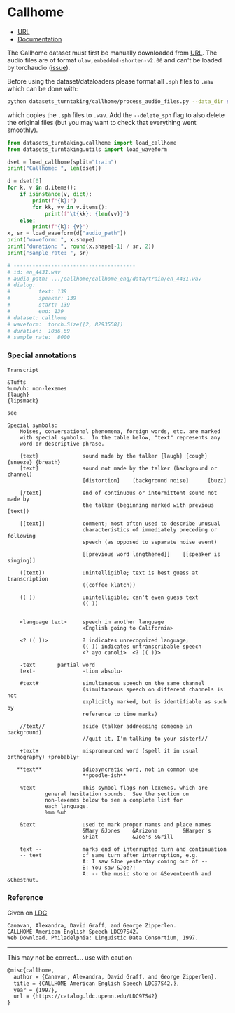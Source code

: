 # Callhome

* [URL](https://catalog.ldc.upenn.edu/LDC97S42)
* [Documentation](https://catalog.ldc.upenn.edu/docs/LDC97S42/)


The Callhome dataset must first be manually downloaded from
[URL](https://catalog.ldc.upenn.edu/LDC97S42). The audio files are of format
`ulaw,embedded-shorten-v2.00` and can't be loaded by torchaudio
([issue](https://github.com/pytorch/audio/issues/989)).

Before using the dataset/dataloaders please format all `.sph` files to `.wav` which can be done
with: 

```bash
python datasets_turntaking/callhome/process_audio_files.py --data_dir $CALLHOME_ROOT
```

which copies the `.sph` files to `.wav`. Add the `--delete_sph` flag to also
delete the original files (but you may want to check that everything went
smoothly).

```python
from datasets_turntaking.callhome import load_callhome
from datasets_turntaking.utils import load_waveform

dset = load_callhome(split="train")
print("Callhome: ", len(dset))

d = dset[0]
for k, v in d.items():
    if isinstance(v, dict):
        print(f"{k}:")
        for kk, vv in v.items():
            print(f"\t{kk}: {len(vv)}")
    else:
        print(f"{k}: {v}")
x, sr = load_waveform(d["audio_path"])
print("waveform: ", x.shape)
print("duration: ", round(x.shape[-1] / sr, 2))
print("sample_rate: ", sr)

# ---------------------------------------
# id: en_4431.wav
# audio_path: .../callhome/callhome_eng/data/train/en_4431.wav
# dialog:
#         text: 139
#         speaker: 139
#         start: 139
#         end: 139
# dataset: callhome
# waveform:  torch.Size([2, 8293558])
# duration:  1036.69
# sample_rate:  8000
```


### Special annotations

```
Transcript

&Tufts
%um/uh: non-lexemes
{laugh}
{lipsmack}

see

Special symbols:
    Noises, conversational phenomena, foreign words, etc. are marked
    with special symbols.  In the table below, "text" represents any
    word or descriptive phrase.

    {text}              sound made by the talker {laugh} {cough} {sneeze} {breath}
    [text]              sound not made by the talker (background or channel)
                        [distortion]    [background noise]      [buzz]

    [/text]             end of continuous or intermittent sound not made by
                        the talker (beginning marked with previous [text])

    [[text]]            comment; most often used to describe unusual
                        characteristics of immediately preceding or following
                        speech (as opposed to separate noise event)

                        [[previous word lengthened]]    [[speaker is singing]]

    ((text))            unintelligible; text is best guess at transcription
                        ((coffee klatch))

    (( ))               unintelligible; can't even guess text
                        (( ))


    <language text>     speech in another language
                        <English going to California>

    <? (( ))>           ? indicates unrecognized language; 
                        (( )) indicates untranscribable speech
                        <? ayo canoli>  <? (( ))>

    -text		partial word
    text-               -tion absolu- 

    #text#              simultaneous speech on the same channel
                        (simultaneous speech on different channels is not
                        explicitly marked, but is identifiable as such by
                        reference to time marks)

    //text//            aside (talker addressing someone in background)
                        //quit it, I'm talking to your sister!//

    +text+              mispronounced word (spell it in usual orthography) +probably+

   **text**             idiosyncratic word, not in common use
                        **poodle-ish**

    %text               This symbol flags non-lexemes, which are
			general hesitation sounds.  See the section on
			non-lexemes below to see a complete list for
			each language.  
			%mm %uh 

    &text               used to mark proper names and place names
                        &Mary &Jones    &Arizona        &Harper's
                        &Fiat           &Joe's &Grill

    text --             marks end of interrupted turn and continuation
    -- text             of same turn after interruption, e.g.
                        A: I saw &Joe yesterday coming out of --
                        B: You saw &Joe?!
                        A: -- the music store on &Seventeenth and &Chestnut.
```

### Reference

Given on [LDC](https://catalog.ldc.upenn.edu/LDC97S42)

```
Canavan, Alexandra, David Graff, and George Zipperlen. 
CALLHOME American English Speech LDC97S42. 
Web Download. Philadelphia: Linguistic Data Consortium, 1997.
```

-------------------

This may not be correct.... use with caution

```latex
@misc{callhome,
  author = {Canavan, Alexandra, David Graff, and George Zipperlen},
  title = {CALLHOME American English Speech LDC97S42.},
  year = {1997},
  url = {https://catalog.ldc.upenn.edu/LDC97S42}
}
```

